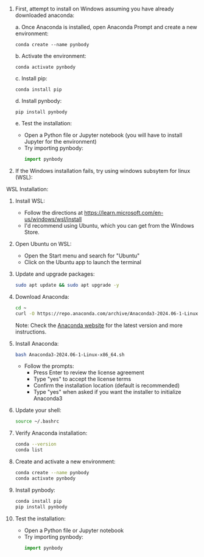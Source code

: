 1. First, attempt to install on Windows assuming you have already downloaded anaconda:


   a. Once Anaconda is installed, open Anaconda Prompt and create a new environment:
      ```
      conda create --name pynbody
      ```

   b. Activate the environment:
      ```
      conda activate pynbody
      ```

   c. Install pip:
      ```
      conda install pip
      ```

   d. Install pynbody:
      ```
      pip install pynbody
      ```

   e. Test the installation:
      - Open a Python file or Jupyter notebook (you will have to install Jupyter for the environment)
      - Try importing pynbody:
        ```python
        import pynbody
        ```

2. If the Windows installation fails, try using windows subsytem for linux (WSL):

WSL Installation:

1. Install WSL:
   - Follow the directions at https://learn.microsoft.com/en-us/windows/wsl/install
   - I'd recommend using Ubuntu, which you can get from the Windows Store.

2. Open Ubuntu on WSL:
   - Open the Start menu and search for "Ubuntu"
   - Click on the Ubuntu app to launch the terminal

3. Update and upgrade packages:
   ```bash
   sudo apt update && sudo apt upgrade -y
   ```

4. Download Anaconda:
   ```bash
   cd ~
   curl -O https://repo.anaconda.com/archive/Anaconda3-2024.06-1-Linux-x86_64.sh
   ```
   Note: Check the [Anaconda website](https://docs.anaconda.com/anaconda/install/linux/) for the latest version and more instructions. 

5. Install Anaconda:
   ```bash
   bash Anaconda3-2024.06-1-Linux-x86_64.sh
   ```
   - Follow the prompts:
     - Press Enter to review the license agreement
     - Type "yes" to accept the license terms
     - Confirm the installation location (default is recommended)
     - Type "yes" when asked if you want the installer to initialize Anaconda3

6. Update your shell:
   ```bash
   source ~/.bashrc
   ```

7. Verify Anaconda installation:
   ```bash
   conda --version
   conda list
   ```

8. Create and activate a new environment:
   ```bash
   conda create --name pynbody
   conda activate pynbody
   ```

9. Install pynbody:
   ```bash
   conda install pip
   pip install pynbody
   ```

10. Test the installation:
    - Open a Python file or Jupyter notebook
    - Try importing pynbody:
      ```python
      import pynbody
      ```
